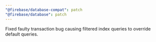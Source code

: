 ```yaml
---
"@firebase/database-compat": patch
"@firebase/database": patch
---
```


Fixed faulty transaction bug causing filtered index queries to override default queries.
